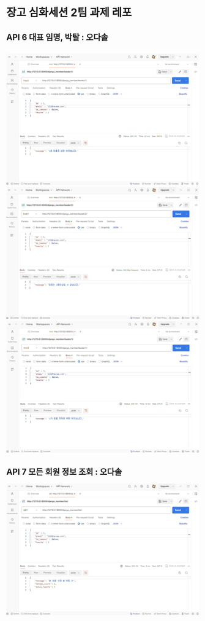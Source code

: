 # 장고 심화세션 2팀 과제 레포


## API 6 대표 임명, 박탈 : 오다솔
![대표 임명](https://github.com/likelion-Inha-12/django-advanced-team2/blob/fivedasol/api_6%20(1).png)
![대표 중복](https://github.com/likelion-Inha-12/django-advanced-team2/blob/fivedasol/api_6%20(2).png)
![대표 박탈](https://github.com/likelion-Inha-12/django-advanced-team2/blob/fivedasol/api_6%20(3).png)
---

## API 7 모든 회원 정보 조회 : 오다솔
![정보 조회](https://github.com/likelion-Inha-12/django-advanced-team2/blob/fivedasol/api_7.png)
